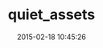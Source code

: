 ---
layout: post
title:  "quiet_assets"
repo:   "evrone/quiet_assets"
date:   2015-02-18 10:45:26
gemurl: http://github.com/evrone/quiet_assets
---